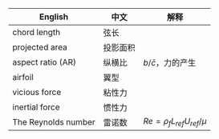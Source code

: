English | 中文 | 解释
--- | --- | ---
chord length | 弦长 | 
projected area | 投影面积 | 
aspect ratio (AR) | 纵横比 | $b/\bar{c}$，力的产生
airfoil | 翼型 | 
vicious force | 粘性力| 
inertial force | 惯性力|
The Reynolds number | 雷诺数 | $Re = {\rho_f L_{ref} U_{ref} / \mu}$ 

